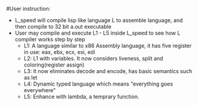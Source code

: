 #User instruction:
 - L_speed will compile lisp like language L to assemble language, and then compile to 32 bit a.out executable
 - User may compile and execute L1 - L5 inside L_speed to see how L compiler works step by step
 	- L1: A language similar to x86 Assembly language, it has five register in use: eax, ebx, ecx, esi, edi
	- L2: L1 with variables. It now considers liveness, split and coloring(register assign)
	- L3: It now eliminates decode and encode, has basic semantics such as let
	- L4: Dynamic typed language which means "everything goes everywhere"
	- L5: Enhance with lambda, a temprary function. 
